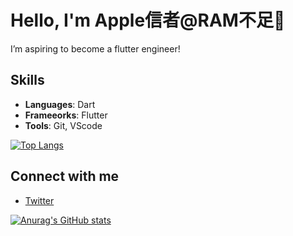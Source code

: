# Hello, I'm Apple信者@RAM不足👏

I’m aspiring to become a flutter engineer!

## Skills
- **Languages**: Dart
- **Frameeorks**: Flutter
- **Tools**: Git, VScode

[![Top Langs](https://github-readme-stats.vercel.app/api/top-langs/?username=54-xenon&layout=compact&theme=chartreuse-dark)](https://github.com/anuraghazra/github-readme-stats)

## Connect with me
- [Twitter](https://x.com/M9zRs0VDM9RTU7B)

[![Anurag's GitHub stats](https://github-readme-stats.vercel.app/api?username=54-xenon&show_icons=true&theme=chartreuse-dark)](https://github.com/anuraghazra/github-readme-stats)

